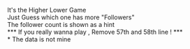 It's the Higher Lower Game
<br/> Just Guess which one has more "Followers"
<br/> The follower count is shown as a hint
<br/> *** If you really wanna play , Remove 57th and 58th line ! ***
<br/> * The data is not mine
